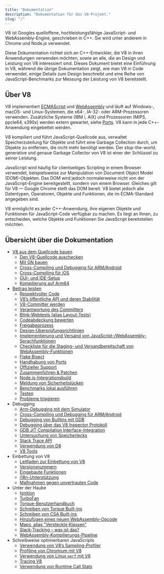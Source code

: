 ```yaml
---
title: "Dokumentation"
description: "Dokumentation für das V8-Projekt."
slug: "/"
---
```

V8 ist Googles quelloffene, hochleistungsfähige JavaScript- und WebAssembly-Engine, geschrieben in C++. Sie wird unter anderem in Chrome und Node.js verwendet.

Diese Dokumentation richtet sich an C++-Entwickler, die V8 in ihren Anwendungen verwenden möchten, sowie an alle, die an Design und Leistung von V8 interessiert sind. Dieses Dokument bietet eine Einführung in V8, während die übrige Dokumentation zeigt, wie man V8 in Code verwendet, einige Details zum Design beschreibt und eine Reihe von JavaScript-Benchmarks zur Messung der Leistung von V8 bereitstellt.

## Über V8

V8 implementiert <a href="https://tc39.es/ecma262/">ECMAScript</a> und <a href="https://webassembly.github.io/spec/core/">WebAssembly</a> und läuft auf Windows-, macOS- und Linux-Systemen, die x64-, IA-32- oder ARM-Prozessoren verwenden. Zusätzliche Systeme (IBM i, AIX) und Prozessoren (MIPS, ppcle64, s390x) werden extern gewartet, siehe [Ports](/ports). V8 kann in jede C++-Anwendung eingebettet werden.

V8 kompiliert und führt JavaScript-Quellcode aus, verwaltet Speicherzuteilung für Objekte und führt eine Garbage Collection durch, um Objekte zu entfernen, die nicht mehr benötigt werden. Der stop-the-world, generative und genaue Garbage Collector von V8 ist einer der Schlüssel zu seiner Leistung.

JavaScript wird häufig für clientseitiges Scripting in einem Browser verwendet, beispielsweise zur Manipulation von Document Object Model (DOM)-Objekten. Das DOM wird jedoch normalerweise nicht von der JavaScript-Engine bereitgestellt, sondern von einem Browser. Gleiches gilt für V8 — Google Chrome stellt das DOM bereit. V8 bietet jedoch alle Datentypen, Operatoren, Objekte und Funktionen, die im ECMA-Standard angegeben sind.

V8 ermöglicht es jeder C++-Anwendung, ihre eigenen Objekte und Funktionen für JavaScript-Code verfügbar zu machen. Es liegt an Ihnen, zu entscheiden, welche Objekte und Funktionen Sie JavaScript bereitstellen möchten.

## Übersicht über die Dokumentation

- [V8 aus dem Quellcode bauen](/build)
    - [Den V8-Quellcode auschecken](/source-code)
    - [Mit GN bauen](/build-gn)
    - [Cross-Compiling und Debugging für ARM/Android](/cross-compile-arm)
    - [Cross-Compiling für iOS](/cross-compile-ios)
    - [GUI- und IDE-Setup](/ide-setup)
    - [Kompilierung auf Arm64](/compile-arm64)
- [Beitrag leisten](/contribute)
    - [Respektvoller Code](/respectful-code)
    - [V8’s öffentliche API und deren Stabilität](/api)
    - [V8-Committer werden](/become-committer)
    - [Verantwortung des Committers](/committer-responsibility)
    - [Blink-Webtests (alias Layout-Tests)](/blink-layout-tests)
    - [Codeabdeckung bewerten](/evaluate-code-coverage)
    - [Freigabeprozess](/release-process)
    - [Design-Überprüfungsrichtlinien](/design-review-guidelines)
    - [Implementierung und Versand von JavaScript-/WebAssembly-Sprachfunktionen](/feature-launch-process)
    - [Checkliste für die Staging- und Versandbereitschaft von WebAssembly-Funktionen](/wasm-shipping-checklist)
    - [Flake Bisect](/flake-bisect)
    - [Handhabung von Ports](/ports)
    - [Offizieller Support](/official-support)
    - [Zusammenführen & Patchen](/merge-patch)
    - [Node.js-Integrationsbuild](/node-integration)
    - [Meldung von Sicherheitslücken](/security-bugs)
    - [Benchmarks lokal ausführen](/benchmarks)
    - [Testen](/test)
    - [Probleme triagieren](/triage-issues)
- Debugging
    - [Arm-Debugging mit dem Simulator](/debug-arm)
    - [Cross-Compiling und Debugging für ARM/Android](/cross-compile-arm)
    - [Debugging von Builtins mit GDB](/gdb)
    - [Debugging über das V8 Inspector Protokoll](/inspector)
    - [GDB JIT Compilation Interface-Integration](/gdb-jit)
    - [Untersuchung von Speicherlecks](/memory-leaks)
    - [Stack Trace API](/stack-trace-api)
    - [Verwendung von D8](/d8)
    - [V8 Tools](https://v8.dev/tools)
- Einbettung von V8
    - [Leitfaden zur Einbettung von V8](/embed)
    - [Versionsnummern](/version-numbers)
    - [Eingebaute Funktionen](/builtin-functions)
    - [i18n-Unterstützung](/i18n)
    - [Maßnahmen gegen unvertrauten Code](/untrusted-code-mitigations)
- Unter der Haube
    - [Ignition](/ignition)
    - [TurboFan](/turbofan)
    - [Torque-Benutzerhandbuch](/torque)
    - [Schreiben von Torque Built-ins](/torque-builtins)
    - [Schreiben von CSA Built-ins](/csa-builtins)
    - [Hinzufügen eines neuen WebAssembly-Opcode](/webassembly-opcode)
    - [Maps, alias "Versteckte Klassen"](/hidden-classes)
    - [Slack-Tracking – was ist das?](/blog/slack-tracking)
    - [WebAssembly-Kompilierungs-Pipeline](/wasm-compilation-pipeline)
- Schreibweise optimierbaren JavaScripts
    - [Verwendung von V8’s Sampling-Profiler](/profile)
    - [Profiling von Chromium mit V8](/profile-chromium)
    - [Verwendung von Linux `perf` mit V8](/linux-perf)
    - [Tracing V8](/trace)
    - [Verwendung von Runtime Call Stats](/rcs)
